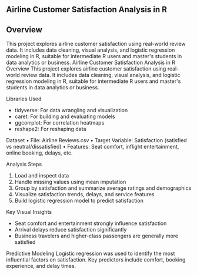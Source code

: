 Airline Customer Satisfaction Analysis in R
--------------------------------------------

Overview
---------

This project explores airline customer satisfaction using real-world review data. It includes data cleaning, visual analysis, and logistic regression modeling in R, suitable for intermediate R users and master's students in data analytics or business.
Airline Customer Satisfaction Analysis in R
Overview
This project explores airline customer satisfaction using real-world review data. It includes data cleaning, visual analysis, and logistic regression modeling in R, suitable for intermediate R users and master's students in data analytics or business.

Libraries Used
- tidyverse: For data wrangling and visualization
- caret: For building and evaluating models
- ggcorrplot: For correlation heatmaps
- reshape2: For reshaping data

Dataset
• File: Airline Reviews.csv
• Target Variable: Satisfaction (satisfied vs neutral/dissatisfied)
• Features: Seat comfort, inflight entertainment, online booking, delays, etc.

Analysis Steps
1. Load and inspect data
2. Handle missing values using mean imputation
3. Group by satisfaction and summarize average ratings and demographics
4. Visualize satisfaction trends, delays, and service features
5. Build logistic regression model to predict satisfaction
   
Key Visual Insights
- Seat comfort and entertainment strongly influence satisfaction
- Arrival delays reduce satisfaction significantly
- Business travelers and higher-class passengers are generally more satisfied
  
Predictive Modeling
Logistic regression was used to identify the most influential factors on satisfaction. Key predictors include comfort, booking experience, and delay times.

